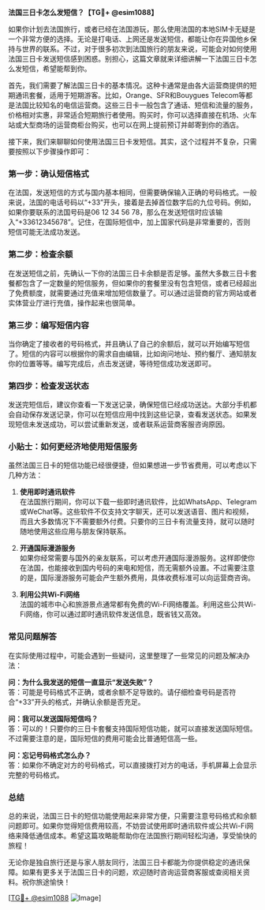 **法国三日卡怎么发短信？【TG💪+ @esim1088】**

如果你计划去法国旅行，或者已经在法国游玩，那么使用法国的本地SIM卡无疑是一个非常方便的选择。无论是打电话、上网还是发送短信，都能让你在异国他乡保持与世界的联系。不过，对于很多初次到法国旅行的朋友来说，可能会对如何使用法国三日卡发送短信感到困惑。别担心，这篇文章就来详细讲解一下法国三日卡怎么发短信，希望能帮到你。

首先，我们需要了解法国三日卡的基本情况。这种卡通常是由各大运营商提供的短期通讯套餐，适用于短期游客。比如，Orange、SFR和Bouygues Telecom等都是法国比较知名的电信运营商。这些三日卡一般包含了通话、短信和流量的服务，价格相对实惠，非常适合短期旅行者使用。购买时，你可以选择直接在机场、火车站或大型商场的运营商柜台购买，也可以在网上提前预订并邮寄到你的酒店。

接下来，我们来聊聊如何使用法国三日卡发短信。其实，这个过程并不复杂，只需要按照以下步骤操作即可：

### **第一步：确认短信格式**
在法国，发送短信的方式与国内基本相同，但需要确保输入正确的号码格式。一般来说，法国的电话号码以“+33”开头，接着是去掉首位数字后的九位号码。例如，如果你要联系的法国号码是06 12 34 56 78，那么在发送短信时应该输入“+33612345678”。记住，在国际短信中，加上国家代码是非常重要的，否则短信可能无法成功发送。

### **第二步：检查余额**
在发送短信之前，先确认一下你的法国三日卡余额是否足够。虽然大多数三日卡套餐都包含了一定数量的短信服务，但如果你的套餐里没有包含短信，或者已经超出了免费额度，就需要通过充值来增加短信数量了。可以通过运营商的官方网站或者实体营业厅进行充值，操作起来也很简单。

### **第三步：编写短信内容**
当你确定了接收者的号码格式，并且确认了自己的余额后，就可以开始编写短信了。短信的内容可以根据你的需求自由编辑，比如询问地址、预约餐厅、通知朋友你的位置等等。编写完成后，点击发送键，等待短信成功发送即可。

### **第四步：检查发送状态**
发送完短信后，建议你查看一下发送记录，确保短信已经成功送达。大部分手机都会自动保存发送记录，你可以在短信应用中找到这些记录，查看发送状态。如果发现短信未发送成功，可以尝试重新发送，或者联系运营商客服咨询原因。

### **小贴士：如何更经济地使用短信服务**
虽然法国三日卡的短信功能已经很便捷，但如果想进一步节省费用，可以考虑以下几种方法：

1. **使用即时通讯软件**  
   在法国旅行期间，你可以下载一些即时通讯软件，比如WhatsApp、Telegram或WeChat等。这些软件不仅支持文字聊天，还可以发送语音、图片和视频，而且大多数情况下不需要额外付费。只要你的三日卡有流量支持，就可以随时随地使用这些应用与朋友保持联系。

2. **开通国际漫游服务**  
   如果你经常需要与国外的亲友联系，可以考虑开通国际漫游服务。这样即使你在法国，也能接收到国内号码的来电和短信，而无需额外设置。不过需要注意的是，国际漫游服务可能会产生额外费用，具体收费标准可以向运营商咨询。

3. **利用公共Wi-Fi网络**  
   法国的城市中心和旅游景点通常都有免费的Wi-Fi网络覆盖。利用这些公共Wi-Fi网络，你可以通过即时通讯软件发送信息，既省钱又高效。

### **常见问题解答**
在实际使用过程中，可能会遇到一些疑问，这里整理了一些常见的问题及解决办法：

**问：为什么我发送的短信一直显示“发送失败”？**  
答：可能是号码格式不正确，或者余额不足导致的。请仔细检查号码是否符合“+33”开头的格式，并确认余额是否充足。

**问：我可以发送国际短信吗？**  
答：可以的！只要你的三日卡套餐支持国际短信功能，就可以直接发送国际短信。不过需要注意的是，国际短信的费用可能会比普通短信高一些。

**问：忘记号码格式怎么办？**  
答：如果你不确定对方的号码格式，可以直接拨打对方的电话，手机屏幕上会显示完整的号码格式。

### **总结**
总的来说，法国三日卡的短信功能使用起来非常方便，只需要注意号码格式和余额问题即可。如果你觉得短信费用较高，不妨尝试使用即时通讯软件或公共Wi-Fi网络来降低通信成本。希望这篇攻略能帮助你在法国旅行期间轻松沟通，享受愉快的旅程！

无论你是独自旅行还是与家人朋友同行，法国三日卡都能为你提供稳定的通讯保障。如果有更多关于法国三日卡的问题，欢迎随时咨询运营商客服或查阅相关资料。祝你旅途愉快！

[[TG💪+ @esim1088](https://t.me/s/esim1088) ![Image](https://i.postimg.cc/4NQfJmqS/Snipaste-2025-05-13-00-14-12.png)]